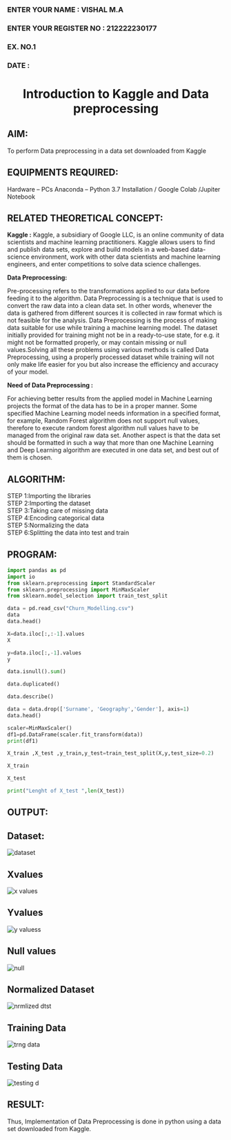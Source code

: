 <H3>ENTER YOUR NAME : VISHAL M.A</H3>
<H3>ENTER YOUR REGISTER NO : 212222230177</H3>
<H3>EX. NO.1</H3>
<H3>DATE : </H3>
<H1 ALIGN =CENTER> Introduction to Kaggle and Data preprocessing</H1>

## AIM:

To perform Data preprocessing in a data set downloaded from Kaggle

## EQUIPMENTS REQUIRED:
Hardware – PCs
Anaconda – Python 3.7 Installation / Google Colab /Jupiter Notebook

## RELATED THEORETICAL CONCEPT:

**Kaggle :**
Kaggle, a subsidiary of Google LLC, is an online community of data scientists and machine learning practitioners. Kaggle allows users to find and publish data sets, explore and build models in a web-based data-science environment, work with other data scientists and machine learning engineers, and enter competitions to solve data science challenges.

**Data Preprocessing:**

Pre-processing refers to the transformations applied to our data before feeding it to the algorithm. Data Preprocessing is a technique that is used to convert the raw data into a clean data set. In other words, whenever the data is gathered from different sources it is collected in raw format which is not feasible for the analysis.
Data Preprocessing is the process of making data suitable for use while training a machine learning model. The dataset initially provided for training might not be in a ready-to-use state, for e.g. it might not be formatted properly, or may contain missing or null values.Solving all these problems using various methods is called Data Preprocessing, using a properly processed dataset while training will not only make life easier for you but also increase the efficiency and accuracy of your model.

**Need of Data Preprocessing :**

For achieving better results from the applied model in Machine Learning projects the format of the data has to be in a proper manner. Some specified Machine Learning model needs information in a specified format, for example, Random Forest algorithm does not support null values, therefore to execute random forest algorithm null values have to be managed from the original raw data set.
Another aspect is that the data set should be formatted in such a way that more than one Machine Learning and Deep Learning algorithm are executed in one data set, and best out of them is chosen.


## ALGORITHM:
STEP 1:Importing the libraries<BR>
STEP 2:Importing the dataset<BR>
STEP 3:Taking care of missing data<BR>
STEP 4:Encoding categorical data<BR>
STEP 5:Normalizing the data<BR>
STEP 6:Splitting the data into test and train<BR>

##  PROGRAM:

```python
import pandas as pd
import io
from sklearn.preprocessing import StandardScaler
from sklearn.preprocessing import MinMaxScaler
from sklearn.model_selection import train_test_split

data = pd.read_csv("Churn_Modelling.csv")
data
data.head()

X=data.iloc[:,:-1].values
X

y=data.iloc[:,-1].values
y

data.isnull().sum()

data.duplicated()

data.describe()

data = data.drop(['Surname', 'Geography','Gender'], axis=1)
data.head()

scaler=MinMaxScaler()
df1=pd.DataFrame(scaler.fit_transform(data))
print(df1)

X_train ,X_test ,y_train,y_test=train_test_split(X,y,test_size=0.2)

X_train

X_test

print("Lenght of X_test ",len(X_test))
```


## OUTPUT:
## Dataset: 
![dataset](https://github.com/user-attachments/assets/9708d05a-82cb-49f7-96d3-65e4c5a0be47)


## Xvalues
![x values](https://github.com/user-attachments/assets/03a56257-043b-4d6d-9f5c-307e3e0e920f)



## Yvalues
![y valuess](https://github.com/user-attachments/assets/1d7f1866-bb0f-4dbb-bcf5-d5916970fd46)



## Null values
![null](https://github.com/user-attachments/assets/e0d5d119-d325-4f3a-80ac-917afbaea9c3)



## Normalized Dataset
![nrmlized dtst](https://github.com/user-attachments/assets/1eeba01e-ad41-482d-ab7e-03eba838edb4)




## Training Data
![trng data](https://github.com/user-attachments/assets/d137f9b6-937c-4fd9-9fe2-821a8e36a8d0)



## Testing Data
![testing d](https://github.com/user-attachments/assets/c3ca42b0-aa0b-413a-a684-5d015ad4b39b)



## RESULT:
Thus, Implementation of Data Preprocessing is done in python  using a data set downloaded from Kaggle.


